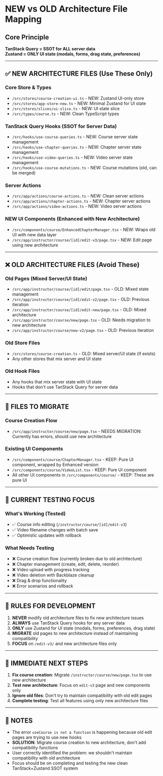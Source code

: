 # NEW vs OLD Architecture File Mapping

## Core Principle
**TanStack Query = SSOT for ALL server data**  
**Zustand = ONLY UI state (modals, forms, drag state, preferences)**

---

## ✅ NEW ARCHITECTURE FILES (Use These Only)

### Core Store & Types
- `/src/stores/course-creation-ui.ts` - NEW: Zustand UI-only store
- `/src/stores/app-store-new.ts` - NEW: Minimal Zustand for UI state
- `/src/stores/slices/ui-slice.ts` - NEW: UI state slice
- `/src/types/course.ts` - NEW: Clean TypeScript types

### TanStack Query Hooks (SSOT for Server Data)
- `/src/hooks/use-course-queries.ts` - NEW: Course server state management
- `/src/hooks/use-chapter-queries.ts` - NEW: Chapter server state management  
- `/src/hooks/use-video-queries.ts` - NEW: Video server state management
- `/src/hooks/use-course-mutations.ts` - NEW: Course mutations (old, can be merged)

### Server Actions
- `/src/app/actions/course-actions.ts` - NEW: Clean server actions
- `/src/app/actions/chapter-actions.ts` - NEW: Chapter server actions
- `/src/app/actions/video-actions.ts` - NEW: Video server actions

### NEW UI Components (Enhanced with New Architecture)
- `/src/components/course/EnhancedChapterManager.tsx` - NEW: Wraps old UI with new data layer
- `/src/app/instructor/course/[id]/edit-v3/page.tsx` - NEW: Edit page using new architecture

---

## ❌ OLD ARCHITECTURE FILES (Avoid These)

### Old Pages (Mixed Server/UI State)
- `/src/app/instructor/course/[id]/edit/page.tsx` - OLD: Mixed state management
- `/src/app/instructor/course/[id]/edit-v2/page.tsx` - OLD: Previous iteration
- `/src/app/instructor/course/[id]/edit-new/page.tsx` - OLD: Mixed architecture
- `/src/app/instructor/course/new/page.tsx` - OLD: Needs migration to new architecture
- `/src/app/instructor/course/new-v2/page.tsx` - OLD: Previous iteration

### Old Store Files
- `/src/stores/course-creation.ts` - OLD: Mixed server/UI state (if exists)
- Any other stores that mix server and UI state

### Old Hook Files
- Any hooks that mix server state with UI state
- Hooks that don't use TanStack Query for server data

---

## 🔄 FILES TO MIGRATE

### Course Creation Flow
- `/src/app/instructor/course/new/page.tsx` - NEEDS MIGRATION: Currently has errors, should use new architecture

### Existing UI Components  
- `/src/components/course/ChapterManager.tsx` - KEEP: Pure UI component, wrapped by Enhanced version
- `/src/components/course/VideoList.tsx` - KEEP: Pure UI component
- All other UI components in `/src/components/course/` - KEEP: These are pure UI

---

## 🎯 CURRENT TESTING FOCUS

### What's Working (Tested)
- ✅ Course info editing (`/instructor/course/[id]/edit-v3`)
- ✅ Video filename changes with batch save
- ✅ Optimistic updates with rollback

### What Needs Testing
- ❌ Course creation flow (currently broken due to old architecture)
- ❌ Chapter management (create, edit, delete, reorder)
- ❌ Video upload with progress tracking
- ❌ Video deletion with Backblaze cleanup
- ❌ Drag & drop functionality
- ❌ Error scenarios and rollback

---

## 🚨 RULES FOR DEVELOPMENT

1. **NEVER** modify old architecture files to fix new architecture issues
2. **ALWAYS** use TanStack Query hooks for any server data
3. **ONLY** use Zustand for UI state (modals, forms, preferences, drag state)
4. **MIGRATE** old pages to new architecture instead of maintaining compatibility
5. **FOCUS** on `/edit-v3/` and new architecture files only

---

## 🎯 IMMEDIATE NEXT STEPS

1. **Fix course creation**: Migrate `/instructor/course/new/page.tsx` to use new architecture
2. **Test new architecture**: Focus on `edit-v3` page and new components only
3. **Ignore old files**: Don't try to maintain compatibility with old edit pages
4. **Complete testing**: Test all features using only new architecture files

---

## 📝 NOTES

- The error `useCourse is not a function` is happening because old edit pages are trying to use new hooks
- **SOLUTION**: Migrate course creation to new architecture, don't add compatibility functions
- User correctly identified the problem: we shouldn't maintain compatibility with old architecture
- Focus should be on completing and testing the new clean TanStack+Zustand SSOT system